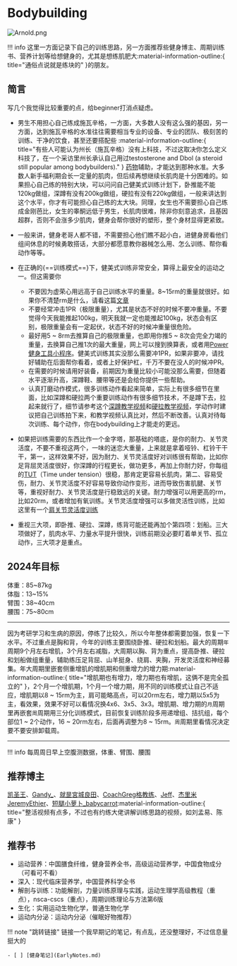 # Bodybuilding
![Arnold.png](https://s2.loli.net/2024/04/09/W1UB3lfdiJEV4aC.png)

!!! info 
    这里一方面记录下自己的训练思路，另一方面推荐些健身博主、周期训练书、营养计划等给想健身的，尤其是想练肌肥大:material-information-outline:{ title="通俗点说就是练块的" }的朋友。

## 简言
写几个我觉得比较重要的点，给beginner打消点疑虑。

+ 男生不用担心自己练成施瓦辛格，一方面，大多数人没有这么强的基因，另一方面，达到施瓦辛格的水准往往需要相当专业的设备、专业的团队、极刻苦的训练、干净的饮食，甚至还要搭配些 :material-information-outline:{ title="有些人可能认为州长（施瓦辛格）没有上科技，不过这取决你怎么定义科技了，在一个采访里州长承认自己用过testosterone and Dbol (a steroid still popular among bodybuilders)." } [药物](https://www.menshealth.com/uk/health/a44035267/arnold-schwarzenegger-steroids/)辅助，才能达到那种水准。大多数人新手福利期会长一定量的肌肉，但后续再想继续长肌肉是十分困难的。如果担心自己练的特别大块，可以问问自己健美式训练计划下，卧推能不能120kg做组，深蹲有没有200kg做组，硬拉有没有220kg做组，一般来讲达到这个水平，你才有可能担心自己练的太大块。同理，女生也不需要担心自己练成金刚芭比，女生的睾酮远低于男生，长肌肉很难，除非你刻意追求，且基因超群，否则不会涨多少肌肉，健身会帮你很好的塑形，整个身材显得更紧致。
+ 一般来讲，健身老哥人都不错，不需要担心他们瞧不起小白，进健身房看他们组间休息的时候勇敢搭话，大部分都愿意教你器械怎么用、怎么训练、帮你看动作等等。
+ 在正确的{==训练模式==}下，健美式训练非常安全，算得上最安全的运动之一。但这需要你

    * 不要因为虚荣心用远高于自己训练水平的重量。8~15rm的重量就很好。如果你不清楚rm是什么，请看这篇[文章](https://zhuanlan.zhihu.com/p/41911352)
    * 不要经常冲击1PR（极限重量），尤其是状态不好的时候不要冲重量。不要觉得今天我能推起100kg，明天我就一定也能推起100kg，状态会有区别，极限重量会有一定起伏，状态不好的时候冲重量很危险。
    * 最好用5 ~ 8rm去推算自己的极限重量，也即用你推5 ~ 8次会完全力竭的重量，去换算自己推1次的最大重量，网上可以搜到换算表，或者用[Power健身工具小程序](#小程序://Power健身/5kPRIEo4ubTBqua)。健美式训练其实没那么需要冲1PR，如果非要冲，请找好辅助在后面帮你看着，或者上好保护杠，千万不要在没人的时候冲PR。
    * 在需要的时候请用好装备，前期因为重量比较小可能没那么需要，但随着水平逐渐升高，深蹲鞋、腰带等还是会给你提供一些帮助。
    * 认真打磨动作模式，很多训练动作看起来简单，实际上有很多细节在里面，比如深蹲和硬拉两个重要训练动作有很多细节技术，不是蹲下去，拉起来就行了，细节请参考这个[深蹲教学视频]( https://b23.tv/VUfIL0b)和[硬拉教学视频](https://b23.tv/4XhhMUG)，学动作时建议把自己训练拍下来，和教学视频认真比对，然后不断改善。认真对待每次训练、每个动作，你在bodybuilding上才能走的更远。
  

+ 如果把训练需要的东西比作一个金字塔，那基础的塔底，是你的耐力、关节灵活度，不要不重视这两个，一味的迷恋大重量，上来就是拿着哑铃、杠铃干干干，第一，这样效果不好，因为耐力、关节灵活度好对训练很有帮助，比如你足背屈灵活度很好，你深蹲的行程更长，做功更多，再加上你耐力好，你每组的[TUT](https://www.masterclass.com/articles/time-under-tension)（Time under tension）很稳，那肯定更容易长肌肉，第二、容易受伤，耐力、关节灵活度不好容易导致你动作变形，进而导致伤害肌腱、关节等，重视好耐力、关节灵活度是行稳致远的关键。耐力增强可以用更高的rm，比如20rm，或者增加有氧训练。关节灵活度增强可以多做灵活性训练，比如这里有一个[肩关节灵活度训练](https://b23.tv/AD6uO1h)
+ 重视三大项，即卧推、硬拉、深蹲，练背可能还能再加个第四项：划船。三大项做好了，肌肉水平、力量水平提升很快，训练前期没必要盯着单关节、孤立动作，三大项才是重点。

## 2024年目标
体重：85~87kg <br>
体脂：13~15% <br>
臂围：38~40cm <br>
腰围：75~80cm <br>

---------

因为考研学习和生病的原因，停练了比较久，所以今年整体都需要加强，恢复一下水平。不过重点是胸和背，今年的训练主要围绕卧推、硬拉和划船。最大的周期`年`周期9个月左右增肌，3个月左右减脂，大周期以胸、背为重点，提高卧推、硬拉和划船做组重量，辅助练压足背屈、山羊挺身、绕肩、夹胸，开发灵活度和神经募集。年大周期里嵌套侧重增肌的增肌期和侧重增力的增力期:material-information-outline:{ title="增肌期也有增力，增力期也有增肌，这俩不是完全孤立的" }，2个月一个增肌期，1个月一个增力期，用不同的训练模式让自己不适应，增肌期以8 ~ 15rm为主，肩可能略高点，可以20rm左右，增力期以5x5为主，看效果，效果不好可以看情况换4x6、3x5、3x3。增肌期、增力期的`月`周期里再嵌套`周`周期用三分化训练模式，目前恢复训练阶段多用递增组、拮抗组，每个部位1 ~ 2个动作，16 ~ 20rm左右，后面再调整为8 ~ 15rm。`周`周期里看情况决定要不要安排卸载周。

-----------

!!! info 
    每周周日早上空腹测数据，体重、臂围、腰围

## 推荐博主
[凯圣王](https://space.bilibili.com/2100737396?spm_id_from=333.337.0.0)、[Gandy_](https://space.bilibili.com/378067652?spm_id_from=333.337.0.0)、[就昰宮城良田](https://space.bilibili.com/385529979?spm_id_from=333.337.search-card.all.click)、[CoachGreg格教练](https://space.bilibili.com/1070980577?spm_id_from=333.337.0.0)、[Jeff](https://www.bilibili.com/video/BV1Hx411i74i/?spm_id_from=333.337.search-card.all.click&vd_source=d6d1d5fb61de1b6aa08d061642ba52f7)、[杰里米JeremyEthier](https://space.bilibili.com/1026087701)、[短腿小萝卜_babycarrot](https://space.bilibili.com/349219867?spm_id_from=333.337.search-card.all.click):material-information-outline:{ title="整活视频有点多，不过也有约练大佬讲解训练思路的视频，如刘孟易、陈康" }

## 推荐书
+ 运动营养：中国膳食纤维，健身营养全书，高级运动营养学，中国食物成分（可看可不看）
+ 深入：现代临床营养学，中国营养科学全书
+ 解剖与训练：功能解剖，力量训练原理与实践，运动生理学高级教程（重点），nsca-cscs（重点），周期训练理论与方法第6版
+ 生化：实用运动生物化学，普通生物化学
+ 运动内分泌：运动内分泌（催眠好物推荐）

!!! note "跳转链接"
    链接一个我早期记的笔记，有点乱，还没整理好，不过信息量挺大的
    
    - [ ] [健身笔记](EarlyNotes.md)